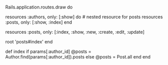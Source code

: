 # 
Rails.application.routes.draw do
 
  resources :authors, only: [:show] do
    # nested resource for posts
    resources :posts, only: [:show, :index]
  end
 
  resources :posts, only: [:index, :show, :new, :create, :edit, :update]
 
  root 'posts#index'
end

 def index
    if params[:author_id]
      @posts = Author.find(params[:author_id]).posts
    else
      @posts = Post.all
    end
  end
 